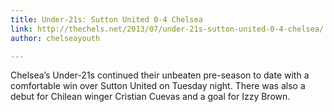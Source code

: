 ```yaml
---
title: Under-21s: Sutton United 0-4 Chelsea
link: http://thechels.net/2013/07/under-21s-sutton-united-0-4-chelsea/
author: chelseayouth

---
```


Chelsea’s Under-21s continued their unbeaten pre-season to date with a comfortable win over Sutton United on 
Tuesday night. There was also a debut for Chilean winger Cristian Cuevas and a goal for Izzy Brown.
